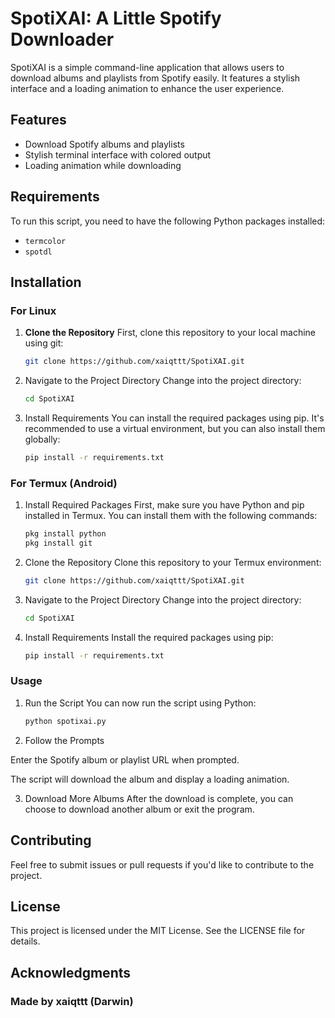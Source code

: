 # SpotiXAI: A Little Spotify Downloader

SpotiXAI is a simple command-line application that allows users to download albums and playlists from Spotify easily. It features a stylish interface and a loading animation to enhance the user experience.

## Features
- Download Spotify albums and playlists
- Stylish terminal interface with colored output
- Loading animation while downloading

## Requirements
To run this script, you need to have the following Python packages installed:
- `termcolor`
- `spotdl`

## Installation

### For Linux

1. **Clone the Repository**
   First, clone this repository to your local machine using git:

   ```bash
   git clone https://github.com/xaiqttt/SpotiXAI.git

2. Navigate to the Project Directory Change into the project directory:

   ```bash
   cd SpotiXAI

3. Install Requirements You can install the required packages using pip. It's recommended to use a virtual environment, but you can also install them globally:

   ```bash
   pip install -r requirements.txt

### For Termux (Android)

1. Install Required Packages First, make sure you have Python and pip installed in Termux. You can install them with the following commands:

   ```bash
   pkg install python
   pkg install git

2. Clone the Repository Clone this repository to your Termux environment:

   ```bash
   git clone https://github.com/xaiqttt/SpotiXAI.git

3. Navigate to the Project Directory Change into the project directory:

   ```bash
   cd SpotiXAI

4. Install Requirements Install the required packages using pip:

   ```bash
   pip install -r requirements.txt

### Usage

1. Run the Script You can now run the script using Python:

   ```bash
   python spotixai.py

2. Follow the Prompts

Enter the Spotify album or playlist URL when prompted.

The script will download the album and display a loading animation.


3. Download More Albums After the download is complete, you can choose to download another album or exit the program.


## Contributing

Feel free to submit issues or pull requests if you'd like to contribute to the project.

## License

This project is licensed under the MIT License. See the LICENSE file for details.

## Acknowledgments

### Made by xaiqttt (Darwin)




